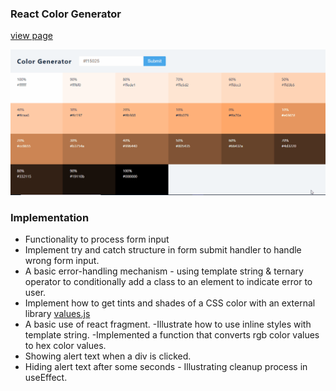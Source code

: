 ### React Color Generator

[view page](https://femi-ologunwa.github.io/9-reactjs-color-generator-project/)

![](./homescreen.gif)

### Implementation

-  Functionality to process form input
-  Implement try and catch structure in form submit handler to handle wrong form input.
-  A basic error-handling mechanism - using template string & ternary operator to conditionally add a class to an element to indicate error to user.
-  Implement how to get tints and shades of a CSS color with an external library [values.js](https://github.com/noeldelgado/values.js)
-  A basic use of react fragment.
   -Illustrate how to use inline styles with template string.
   -Implemented a function that converts rgb color values to hex color values.
-  Showing alert text when a div is clicked.
-  Hiding alert text after some seconds - Illustrating cleanup process in useEffect.
